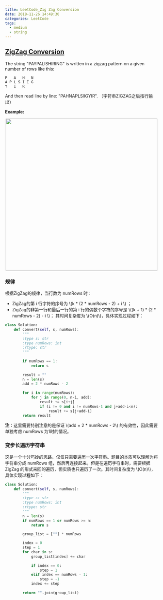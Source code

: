 ```yaml
---
title: LeetCode_Zig Zag Conversion
date: 2018-11-26 14:49:30
categories: LeetCode
tags: 
  - medium
  - string
---
```


## [ZigZag Conversion](https://leetcode.com/problems/zigzag-conversion/)

The string "PAYPALISHIRING" is written in a zigzag pattern on a given number of rows like this:
```
P   A   H   N
A P L S I I G
Y   I   R
```
And then read line by line: "PAHNAPLSIIGYIR".
（字符串ZIGZAG之后按行输出）

<!--more-->

**Example:** 

<div align=center>
	<img src="/images/leetcode_6.png" width = "500" align=center/>
</div>

### 规律
根据ZigZag的规律，当行数为 numRows 时：
  - ZigZag的第 i 行字符的序号为 \\(k \* (2 \* numRows - 2) + i \\) ；
  - ZigZag的非第一行和最后一行的第 i 行的偶数个字符的序号是 \\((k + 1) \* (2 \* numRows - 2) - i \\)；
其时间复杂度为 \\(O(n)\\)，具体实现过程如下：
```python
class Solution:
    def convert(self, s, numRows):
        """
        :type s: str
        :type numRows: int
        :rtype: str
        """
       
        if numRows == 1:
            return s
        
        result = ""
        n = len(s)
        add = 2 * numRows - 2 
        
        for i in range(numRows):
            for j in range(0, n-i, add):
                result += s[i+j]
                if (i != 0 and i != numRows-1 and j+add-i<n):
                    result += s[j+add-i]
        return result
```

**注**：这里需要特别注意的是保证 \\(add = 2 * numRows - 2\\) 的有效性，因此需要单独考虑 numRows 为1时的情况。


### 变步长遍历字符串
这是一个十分巧妙的思路，仅仅只需要遍历一次字符串。题目的本质可以理解为将字符串分成 numRows 组，然后再连接起来。但是在遍历字符串时，需要根据 ZigZag 的形式来回的遍历，但实质也只遍历了一次。其时间复杂度为 \\(O(n)\\)，具体实现过程如下：
```python
class Solution:
    def convert(self, s, numRows):
        """
        :type s: str
        :type numRows: int
        :rtype: str
        """
        n = len(s)
        if numRows == 1 or numRows >= n:
            return s
        
        group_list = [""] * numRows

        index = 0
        step = 1
        for char in s:
            group_list[index] += char
            
            if index == 0:
                step = 1
            elif index == numRows - 1:
                step = -1
            index += step
           
        return "".join(group_list)

```

















